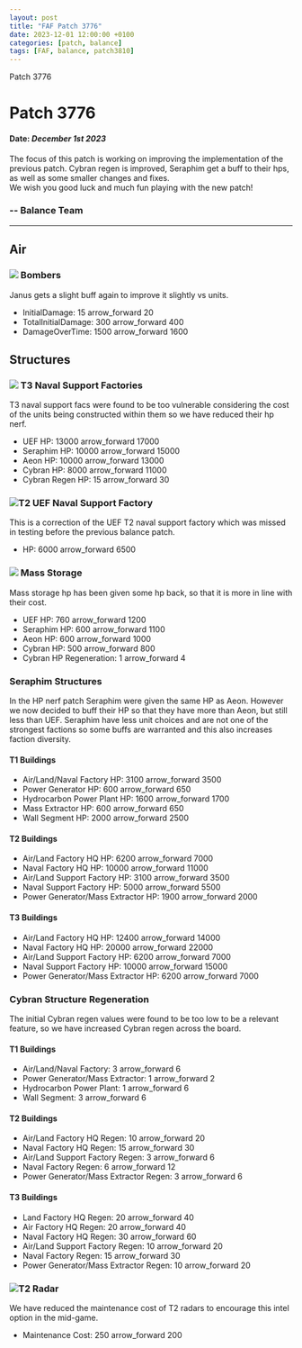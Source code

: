 ```yaml
---
layout: post
title: "FAF Patch 3776"
date: 2023-12-01 12:00:00 +0100
categories: [patch, balance]
tags: [FAF, balance, patch3810]
---
```


Patch 3776

# Patch 3776

#### Date: _December 1st 2023_

The focus of this patch is working on improving the implementation of the previous patch. Cybran regen is improved, Seraphim get a buff to their hps, as well as some smaller changes and fixes.  
We wish you good luck and much fun playing with the new patch!

### \-- Balance Team

---

## Air

### ![](/assets/images/units/uef/air/T2FighterBomber.png) Bombers

Janus gets a slight buff again to improve it slightly vs units.

- InitialDamage: 15 <span class="material-symbols-outlined">
  arrow_forward
  </span> 20
- TotalInitialDamage: 300 <span class="material-symbols-outlined">
  arrow_forward
  </span> 400
- DamageOverTime: 1500 <span class="material-symbols-outlined">
  arrow_forward
  </span> 1600

## Structures

### ![](/assets/images/units/cybran/structure/T3NavalHQ.png) T3 Naval Support Factories

T3 naval support facs were found to be too vulnerable considering the cost of the units being constructed within them so we have reduced their hp nerf.

- UEF HP: 13000 <span class="material-symbols-outlined">
  arrow_forward
  </span> 17000
- Seraphim HP: 10000 <span class="material-symbols-outlined">
  arrow_forward
  </span> 15000
- Aeon HP: 10000 <span class="material-symbols-outlined">
  arrow_forward
  </span> 13000
- Cybran HP: 8000 <span class="material-symbols-outlined">
  arrow_forward
  </span> 11000
- Cybran Regen HP: 15 <span class="material-symbols-outlined">
  arrow_forward
  </span> 30

### ![](/assets/images/units/uef/structure/T2NavalFacHQ.png)T2 UEF Naval Support Factory

This is a correction of the UEF T2 naval support factory which was missed in testing before the previous balance patch.

- HP: 6000 <span class="material-symbols-outlined">
  arrow_forward
  </span> 6500

### ![](/assets/images/units/aeon/structure/T1MassStorage.png) Mass Storage

Mass storage hp has been given some hp back, so that it is more in line with their cost.

- UEF HP: 760 <span class="material-symbols-outlined">
  arrow_forward
  </span> 1200
- Seraphim HP: 600 <span class="material-symbols-outlined">
  arrow_forward
  </span> 1100
- Aeon HP: 600 <span class="material-symbols-outlined">
  arrow_forward
  </span> 1000
- Cybran HP: 500 <span class="material-symbols-outlined">
  arrow_forward
  </span> 800
- Cybran HP Regeneration: 1 <span class="material-symbols-outlined">
  arrow_forward
  </span> 4

### Seraphim Structures

In the HP nerf patch Seraphim were given the same HP as Aeon. However we now decided to buff their HP so that they have more than Aeon, but still less than UEF. Seraphim have less unit choices and are not one of the strongest factions so some buffs are warranted and this also increases faction diversity.

#### T1 Buildings

- Air/Land/Naval Factory HP: 3100 <span class="material-symbols-outlined">
  arrow_forward
  </span> 3500
- Power Generator HP: 600 <span class="material-symbols-outlined">
  arrow_forward
  </span> 650
- Hydrocarbon Power Plant HP: 1600 <span class="material-symbols-outlined">
  arrow_forward
  </span> 1700
- Mass Extractor HP: 600 <span class="material-symbols-outlined">
  arrow_forward
  </span> 650
- Wall Segment HP: 2000 <span class="material-symbols-outlined">
  arrow_forward
  </span> 2500

#### T2 Buildings

- Air/Land Factory HQ HP: 6200 <span class="material-symbols-outlined">
  arrow_forward
  </span> 7000
- Naval Factory HQ HP: 10000 <span class="material-symbols-outlined">
  arrow_forward
  </span> 11000
- Air/Land Support Factory HP: 3100 <span class="material-symbols-outlined">
  arrow_forward
  </span> 3500
- Naval Support Factory HP: 5000 <span class="material-symbols-outlined">
  arrow_forward
  </span> 5500
- Power Generator/Mass Extractor HP: 1900 <span class="material-symbols-outlined">
  arrow_forward
  </span> 2000

#### T3 Buildings

- Air/Land Factory HQ HP: 12400 <span class="material-symbols-outlined">
  arrow_forward
  </span> 14000
- Naval Factory HQ HP: 20000 <span class="material-symbols-outlined">
  arrow_forward
  </span> 22000
- Air/Land Support Factory HP: 6200 <span class="material-symbols-outlined">
  arrow_forward
  </span> 7000
- Naval Support Factory HP: 10000 <span class="material-symbols-outlined">
  arrow_forward
  </span> 15000
- Power Generator/Mass Extractor HP: 6200 <span class="material-symbols-outlined">
  arrow_forward
  </span> 7000

### Cybran Structure Regeneration

The initial Cybran regen values were found to be too low to be a relevant feature, so we have increased Cybran regen across the board.

#### T1 Buildings

- Air/Land/Naval Factory: 3 <span class="material-symbols-outlined">
  arrow_forward
  </span> 6
- Power Generator/Mass Extractor: 1 <span class="material-symbols-outlined">
  arrow_forward
  </span> 2
- Hydrocarbon Power Plant: 1 <span class="material-symbols-outlined">
  arrow_forward
  </span> 6
- Wall Segment: 3 <span class="material-symbols-outlined">
  arrow_forward
  </span> 6

#### T2 Buildings

- Air/Land Factory HQ Regen: 10 <span class="material-symbols-outlined">
  arrow_forward
  </span> 20
- Naval Factory HQ Regen: 15 <span class="material-symbols-outlined">
  arrow_forward
  </span> 30
- Air/Land Support Factory Regen: 3 <span class="material-symbols-outlined">
  arrow_forward
  </span> 6
- Naval Factory Regen: 6 <span class="material-symbols-outlined">
  arrow_forward
  </span> 12
- Power Generator/Mass Extractor Regen: 3 <span class="material-symbols-outlined">
  arrow_forward
  </span> 6

#### T3 Buildings

- Land Factory HQ Regen: 20 <span class="material-symbols-outlined">
  arrow_forward
  </span> 40
- Air Factory HQ Regen: 20 <span class="material-symbols-outlined">
  arrow_forward
  </span> 40
- Naval Factory HQ Regen: 30 <span class="material-symbols-outlined">
  arrow_forward
  </span> 60
- Air/Land Support Factory Regen: 10 <span class="material-symbols-outlined">
  arrow_forward
  </span> 20
- Naval Factory Regen: 15 <span class="material-symbols-outlined">
  arrow_forward
  </span> 30
- Power Generator/Mass Extractor Regen: 10 <span class="material-symbols-outlined">
  arrow_forward
  </span> 20

### ![](/assets/images/units/uef/structure/T2Radar.png)T2 Radar

We have reduced the maintenance cost of T2 radars to encourage this intel option in the mid-game.

- Maintenance Cost: 250 <span class="material-symbols-outlined">
  arrow_forward
  </span> 200
